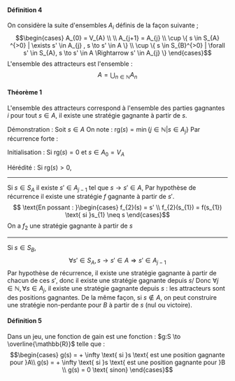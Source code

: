 #### Définition 4
On considère la suite d'ensembles $A_{i}$ définis de la façon suivante ; 
$$\begin{cases}
A_{0} = V_{A} \\
 \\
A_{j+1} = A_{j} \\
\cup \{ s \in S_{A} ^{>0} | \exists s' \in A_{j} , s \to s' \in A \} \\
\cup \{  s \in S_{B}^{>0} | \forall s' \in S_{A}, s \to s' \in A \Rightarrow s' \in A_{j}  \}
\end{cases}$$
L'ensemble des attracteurs est l'ensemble : 
$$A = \bigcup_{n \in \mathbb{N}} A_{n}$$

#### Théorème 1
L'ensemble des attracteurs correspond à l'ensemble des parties gagnantes $i$ pour tout $s \in A$, il existe une stratégie gagnante à partir de $s$. 

Démonstration : 
Soit $s \in A$
On note : $\mathrm{rg}(s) = \min\{ j \in \mathbb{N} | s \in A_{j} \}$
Par récurrence forte : 

Initialisation : 
Si $\mathrm{rg}(s) =0$ et $s \in A_{0} = V_{A}$

Hérédité : 
Si $\mathrm{rg}(s) >0$, 
___
Si $s \in S_{A}$ il existe $s' \in A_{j-1}$ tel que $s \to s' \in A$, 
Par hypothèse de récurrence il existe une stratégie $f$ gagnante à partir de $s'$.
$$ \text{En possant : }\begin{cases}
f_{2}(s) = s' \\
f_{2}(s_{1}) = f(s_{1}) \text{ si }s_{1} \neq s
\end{cases}$$
On a $f_{2}$ une stratégie gagnante à partir de $s$ 
___
Si $s \in S_{B}$,
$$\forall s' \in S_{A}, s \to s' \in A \Rightarrow s' \in A_{j-1}$$
Par hypothèse de récurrence, il existe une stratégie gagnante à partir de chacun de ces $s'$, donc il existe une stratégie gagnante depuis $s$/
Donc $\forall j \in \mathbb{N}, \forall s \in A_{j},$ il existe une stratégie gagnante depuis $s$ : les attracteurs sont des positions gagnantes. 
De la même façon, si $s \not\in A$, on peut construire une stratégie non-perdante pour $B$ à partir de $s$ (nul ou victoire). 

#### Définition 5
Dans un jeu, une fonction de gain est une fonction : $g:S \to \overline{\mathbb{R}}$ telle que : 
$$\begin{cases}
g(s) = + \infty \text{ si }s \text{ est une position gagnante pour }A\\
g(s) = + \infty \text{ si }s \text{ est une position gagnante pour }B \\
g(s) = 0 \text{ sinon}
\end{cases}$$


